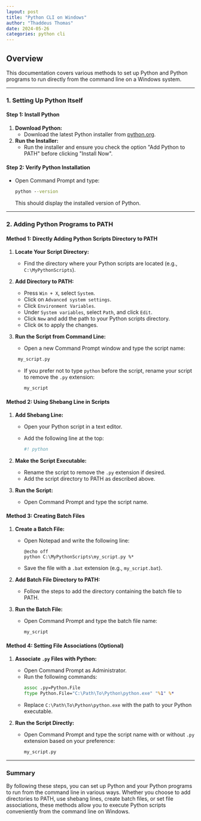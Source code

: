 ```yaml
---
layout: post
title: "Python CLI on Windows"
author: "Thaddeus Thomas"
date: 2024-05-26
categories: python cli
---
```


## Overview

This documentation covers various methods to set up Python and Python programs to run directly from the command line on a Windows system.

---

### 1. Setting Up Python Itself

#### Step 1: Install Python
1. **Download Python:**
   - Download the latest Python installer from [python.org](https://www.python.org/).
2. **Run the Installer:**
   - Run the installer and ensure you check the option "Add Python to PATH" before clicking "Install Now".

#### Step 2: Verify Python Installation
- Open Command Prompt and type:

  ```cmd
  python --version
  ```
  This should display the installed version of Python.

---

### 2. Adding Python Programs to PATH

#### Method 1: Directly Adding Python Scripts Directory to PATH

1. **Locate Your Script Directory:**
   - Find the directory where your Python scripts are located (e.g., `C:\MyPythonScripts`).

2. **Add Directory to PATH:**
   - Press `Win + X`, select `System`.
   - Click on `Advanced system settings`.
   - Click `Environment Variables`.
   - Under `System variables`, select `Path`, and click `Edit`.
   - Click `New` and add the path to your Python scripts directory.
   - Click `OK` to apply the changes.

3. **Run the Script from Command Line:**
   - Open a new Command Prompt window and type the script name:

    ```cmd
     my_script.py
     ```

   - If you prefer not to type `python` before the script, rename your script to remove the `.py` extension:
     ```cmd
     my_script
     ```

#### Method 2: Using Shebang Line in Scripts

1. **Add Shebang Line:**
   - Open your Python script in a text editor.
   - Add the following line at the top:
     
     ```python
     #! python
     ```

2. **Make the Script Executable:**
   - Rename the script to remove the `.py` extension if desired.
   - Add the script directory to PATH as described above.

3. **Run the Script:**
   - Open Command Prompt and type the script name.

#### Method 3: Creating Batch Files

1. **Create a Batch File:**
   - Open Notepad and write the following line:
     ```batch
     @echo off
     python C:\MyPythonScripts\my_script.py %*
     ```
   - Save the file with a `.bat` extension (e.g., `my_script.bat`).

2. **Add Batch File Directory to PATH:**
   - Follow the steps to add the directory containing the batch file to PATH.

3. **Run the Batch File:**
   - Open Command Prompt and type the batch file name:
     ```cmd
     my_script
     ```

#### Method 4: Setting File Associations (Optional)

1. **Associate `.py` Files with Python:**
   - Open Command Prompt as Administrator.
   - Run the following commands:
     ```cmd
     assoc .py=Python.File
     ftype Python.File="C:\Path\To\Python\python.exe" "%1" %*
     ```
   - Replace `C:\Path\To\Python\python.exe` with the path to your Python executable.

2. **Run the Script Directly:**
   - Open Command Prompt and type the script name with or without `.py` extension based on your preference:
     ```cmd
     my_script.py
     ```

---

### Summary

By following these steps, you can set up Python and your Python programs to run from the command line in various ways. Whether you choose to add directories to PATH, use shebang lines, create batch files, or set file associations, these methods allow you to execute Python scripts conveniently from the command line on Windows.
